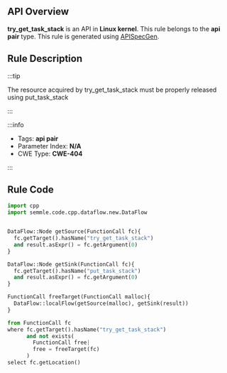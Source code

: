 ---
---


## API Overview
**try_get_task_stack** is an API in **Linux kernel**. This rule belongs to the **api pair** type. This rule is generated using [APISpecGen](../../tools/APISpecGen).
## Rule Description

:::tip

The resource acquired by try_get_task_stack must be properly released using put_task_stack

:::

:::info

- Tags: **api pair**
- Parameter Index: **N/A**
- CWE Type: **CWE-404**

:::

## Rule Code
```python
import cpp
import semmle.code.cpp.dataflow.new.DataFlow


DataFlow::Node getSource(FunctionCall fc){
  fc.getTarget().hasName("try_get_task_stack")
  and result.asExpr() = fc.getArgument(0)
}

DataFlow::Node getSink(FunctionCall fc){
  fc.getTarget().hasName("put_task_stack")
  and result.asExpr() = fc.getArgument(0)
}

FunctionCall freeTarget(FunctionCall malloc){
  DataFlow::localFlow(getSource(malloc), getSink(result))
}

from FunctionCall fc
where fc.getTarget().hasName("try_get_task_stack")
      and not exists(
        FunctionCall free| 
        free = freeTarget(fc)
      )
select fc.getLocation()

    
```